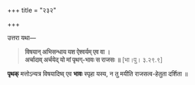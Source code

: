 +++
title = "२३२"

+++

उत्तरा यथा—


> **विषयान् अभिसन्धाय यश ऐश्वर्यम् एव वा ।**  
> **अर्चादाव् अर्चयेद् यो मां पृथग्-भावः स राजसः ॥** [भा।पु। ३.२९.९]

**पृथक्** मत्तोऽन्यत्र विषयादिष्व् एव **भावः** स्पृहा यस्य, न तु मयीति राजसत्व-हेतुता दर्शिता ॥
